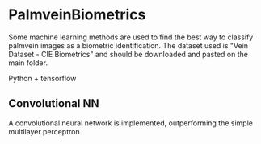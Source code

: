 # PalmveinBiometrics
Some machine learning methods are used to find the best way to classify palmvein images as a biometric identification. The dataset used is "Vein Dataset - CIE Biometrics" and should be downloaded and pasted on the main folder.

Python + tensorflow

## Convolutional NN

A convolutional neural network is implemented, outperforming the simple multilayer perceptron.
